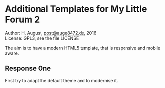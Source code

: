 # Additional Templates for My Little Forum 2

Author: H. August, post@auge8472.de, 2016  
License: GPL3, see the file LICENSE

The aim is to have a modern HTML5 template, that is responsive and mobile aware.

## Response One

First try to adapt the default theme and to modernise it.
